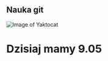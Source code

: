 ## Nauka git

![Image of Yaktocat](https://octodex.github.com/images/yaktocat.png)

# Dzisiaj mamy 9.05
